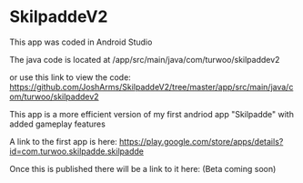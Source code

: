 # SkilpaddeV2
This app was coded in Android Studio

The java code is located at /app/src/main/java/com/turwoo/skilpaddev2

or use this link to view the code: https://github.com/JoshArms/SkilpaddeV2/tree/master/app/src/main/java/com/turwoo/skilpaddev2

This app is a more efficient version of my first andriod app "Skilpadde" with added gameplay features

A link to the first app is here: https://play.google.com/store/apps/details?id=com.turwoo.skilpadde.skilpadde

Once this is published there will be a link to it here: (Beta coming soon)

